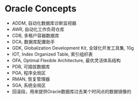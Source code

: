 # Oracle Concepts

- ADDM, 自动化数据库诊断监视器
- AWR, 自动化工作负荷仓库
- CDB, 多租户容器数据库
- DCA, 数据库配置助手
- GDK, Globalization Development Kit, 全球化开发工具集, 10g
- IOT, Index Organized Table, 索引组织表
- OFA, Optimal Flexible Architecture, 最优灵活体系结构
- PDB, 可插拔数据库
- PGA, 程序全局区
- RMAN, 恢复管理器
- SGA, 系统全局区
- 回滚段，用来提供Oracle数据库过去某个时间点的数据镜像的